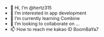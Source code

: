 - 👋 Hi, I’m @hertz315
- 👀 I’m interested in app development
- 🌱 I’m currently learning Combine
- 💞️ I’m looking to collaborate on ...
- 📫 How to reach me kakao ID BoomBaYa7

<!---
hertz315/hertz315 is a ✨ special ✨ repository because its `README.md` (this file) appears on your GitHub profile.
You can click the Preview link to take a look at your changes.
--->
